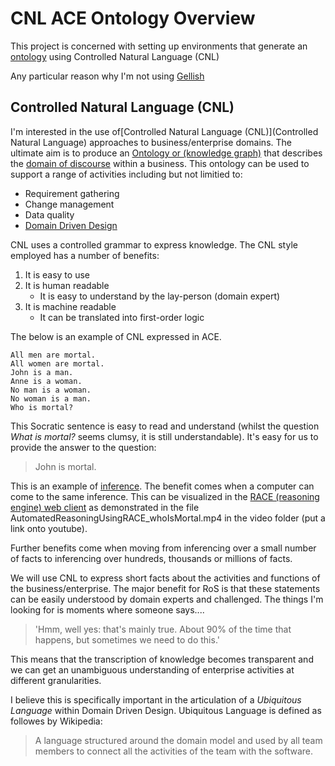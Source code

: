 # CNL ACE Ontology Overview

This project is concerned with setting up environments that generate an [ontology](https://en.wikipedia.org/wiki/Ontology_(information_science)) using Controlled Natural Language (CNL)

Any particular reason why I'm not using [Gellish](http://www.gellish.net/)

## Controlled Natural Language (CNL)

I'm interested in the use of[Controlled Natural Language (CNL)](Controlled Natural Language) approaches to business/enterprise domains. The ultimate aim is to produce an [Ontology or (knowledge graph)](https://en.wikipedia.org/wiki/Ontology_(information_science)) that describes the [domain of discourse](https://en.wikipedia.org/wiki/Domain_of_discourse) within a business. This ontology can be used to support a range of activities including but not limitied to:

* Requirement gathering
* Change management
* Data quality
* [Domain Driven Design](https://en.wikipedia.org/wiki/Domain-driven_design)

CNL uses a controlled grammar to express knowledge. The CNL style employed has a number of benefits:

1. It is easy to use
1. It is human readable
    * It is easy to understand by the lay-person (domain expert)
1. It is machine readable
    * It can be translated into first-order logic

The below is an example of CNL expressed in ACE.

```CNL
All men are mortal.
All women are mortal.
John is a man.
Anne is a woman.
No man is a woman.
No woman is a man.
Who is mortal?

```

This Socratic sentence is easy to read and understand (whilst the question *What is mortal?* seems clumsy, it is still understandable). It's easy for us to provide the answer to the question:

> John is mortal. 

This is an example of [inference](https://en.wikipedia.org/wiki/Inference). The benefit comes when a computer can come to the same inference. This can be visualized in the [RACE (reasoning engine) web client](http://attempto.ifi.uzh.ch/race/) as demonstrated in the file AutomatedReasoningUsingRACE_whoIsMortal.mp4 in the video folder (put a link onto youtube).

Further benefits come when moving from inferencing over a small number of facts to inferencing over hundreds, thousands or millions of facts. 

We will use CNL to express short facts about the activities and functions of the business/enterprise. The major benefit for RoS is that these statements can be easily understood by domain experts and challenged. The things I'm looking for is moments where someone says....

> 'Hmm, well yes: that's mainly true. About 90% of the time that happens, but sometimes we need to do this.'

This means that the transcription of knowledge becomes transparent and we can get an unambiguous understanding of enterprise activities at different granularities. 

I believe this is specifically important in the articulation of a *Ubiquitous Language* within Domain Driven Design. Ubiquitous Language is defined as followes by Wikipedia:

> A language structured around the domain model and used by all team members to connect all the activities of the team with the software.

